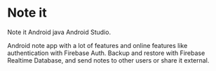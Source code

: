 # Note it
Note it Android java Android Studio.

Android note app with a lot of features and online features like authentication with Firebase Auth.
Backup and restore with Firebase Realtime Database, and send notes to other users or share it external.


